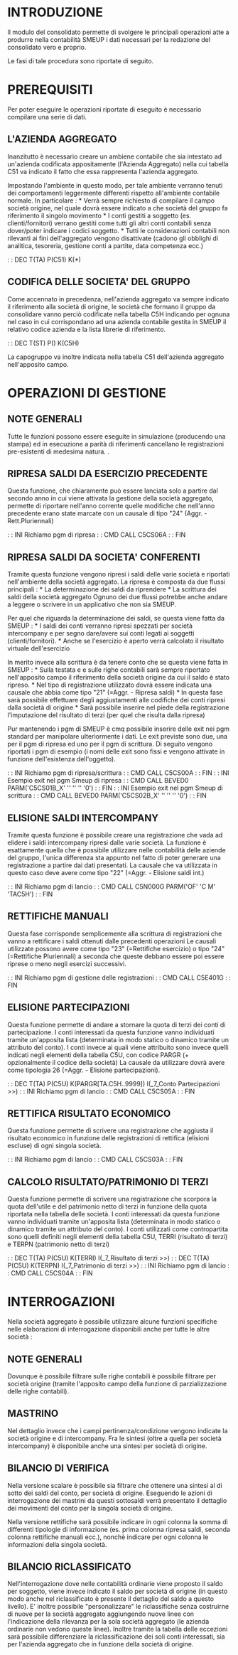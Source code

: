 # INTRODUZIONE
Il modulo del consolidato permette di svolgere le principali operazioni atte a produrre nella contabilità SMEUP i dati necessari per la redazione del consolidato vero e proprio.

Le fasi di tale procedura sono riportate di seguito.

# PREREQUISITI
Per poter eseguire le operazioni riportate di eseguito è necessario compilare una serie di dati.

## L'AZIENDA AGGREGATO
Inanzitutto è necessario creare un ambiene contabile che sia intestato ad un'azienda codificata appositamente (l'Azienda Aggregato) nella cui tabella C51 va indicato il fatto che essa rappresenta l'azienda aggregato.

Impostando l'ambiente in questo modo, per tale ambiente verranno tenuti dei comportamenti leggermente differenti rispetto all'ambiente contabile normale. In particolare : 
 \* Verrà sempre richiesto di compilare il campo società origine, nel quale dovrà essere indicato a che società del gruppo fa riferimento il singolo movimento
 \* I conti gestiti a soggetto (es. clienti/fornitori) verrano gestiti come tutti gli altri conti contabili senza dover/poter indicare i codici soggetto.
 \* Tutti le considerazioni contabili non rilevanti ai fini dell'aggregato vengono disattivate (cadono gli obblighi di analitica, tesoreria, gestione conti a partite, data competenza ecc.)

 :  : DEC T(TA) P(C51) K(\*)

## CODIFICA DELLE SOCIETA' DEL GRUPPO
Come accennato in precedenza, nell'azienda aggregato va sempre indicato il riferimento alla società di origine, le società che formano il gruppo da consolidare vanno perciò codificate nella tabella C5H indicando per ognuna nel caso in cui corrispondano ad una azienda contabile gestita in SMEUP il relativo codice azienda e la lista librerie di riferimento.

 :  : DEC T(ST) P() K(C5H)

La capogruppo va inoltre indicata nella tabella C51 dell'azienda aggregato nell'apposito campo.

# OPERAZIONI DI GESTIONE

## NOTE GENERALI
Tutte le funzioni possono essere eseguite in simulazione (producendo una stampa) ed in esecuzione a parità di riferimenti cancellano le registrazioni pre-esistenti di medesima natura. .

## RIPRESA SALDI DA ESERCIZIO PRECEDENTE
Questa funzione, che chiaramente può essere lanciata solo a partire dal secondo anno in cui viene attivata la gestione della società aggregato, permette di riportare nell'anno corrente quelle modifiche che nell'anno precedente erano state marcate con un causale di tipo "24" (Aggr. - Rett.Pluriennali)

 :  : INI Richiamo pgm di ripresa
 :  : CMD CALL C5CS06A
 :  : FIN

## RIPRESA SALDI DA SOCIETA' CONFERENTI
Tramite questa funzione vengono ripresi i saldi delle varie società e riportati nell'ambiente della società aggregato.
La ripresa è composta da due flussi principali : 
 \* La determinazione dei saldi da riprendere
 \* La scrittura dei saldi della società aggregato Ognuno dei due flussi potrebbe anche andare a leggere o scrivere in un applicativo che non sia SMEUP.

Per quel che riguarda la determinazione dei saldi, se questa viene fatta da SMEUP : 
 \* I saldi dei conti verranno ripresi spezzati per società intercompany e per segno dare/avere sui conti legati ai soggetti (clienti/fornitori).
 \* Anche se l'esercizio è aperto verrà calcolato il risultato virtuale dell'esercizio

In merito invece alla scrittura è da tenere conto che se questa viene fatta in SMEUP : 
 \* Sulla testata e e sulle righe contabili sarà sempre riportato nell'apposito campo il riferimento della società origine da cui il saldo è stato ripreso.
 \* Nel tipo di registrazione utilizzato dovrà essere indicata una causale che abbia come tipo "21" (=Aggr. - Ripresa saldi)
 \* In questa fase sarà possibile effettuare degli aggiustamenti alle codifiche dei conti ripresi dalla società di origine
 \* Sarà possibile inserire nel piede della registrazione l'imputazione del risultato di terzi (per quel che risulta dalla ripresa)

Pur mantenendo i pgm di SMEUP è cmq possibile inserire delle exit nei pgm standard per    manipolare ulteriormente i dati. Le exit previste sono due, una per il pgm di ripresa ed uno per il pgm di scrittura. Di seguito vengono riportati i pgm di esempio (i nomi delle exit sono fissi e vengono attivate in funzione dell'esistenza dell'oggetto).

 :  : INI Richiamo pgm di ripresa/scrittura
 :  : CMD CALL C5CS00A
 :  : FIN
 :  : INI Esempio exit nel pgm Smeup di ripresa
 :  : CMD CALL B£VED0 PARM('C5CS01B_X' '' '' '' '0')
 :  : FIN
 :  : INI Esempio exit nel pgm Smeup di scrittura
 :  : CMD CALL B£VED0 PARM('C5CS02B_X' '' '' '' '0')
 :  : FIN

## ELISIONE SALDI INTERCOMPANY
Tramite questa funzione è possibile creare una registrazione che vada ad elidere i saldi intercompany ripresi dalle varie società.
La funzione è esattamente quella che è possibile utilizzare nelle contabilità delle aziende del gruppo, l'unica differenza sta appunto nel fatto di poter generare una registrazione a partire dai dati presentati.
La causale che va utilizzata in questo caso deve avere come tipo "22" (=Aggr. - Elisione saldi int.)

 :  : INI Richiamo pgm di lancio
 :  : CMD CALL C5N000G PARM('OF' 'C M' 'TAC5H')
 :  : FIN

## RETTIFICHE MANUALI
Questa fase corrisponde semplicemente alla scrittura di registrazioni che vanno a rettificare i saldi ottenuti dalle precedenti operazioni
Le causali utilizzate possono avere come tipo "23" (=Rettifiche esercizio) o tipo "24" (=Rettifiche Pluriennali) a seconda che queste debbano essere poi essere riprese o meno negli esercizi successivi.

 :  : INI Richiamo pgm di gestione delle registrazioni
 :  : CMD CALL C5E401G
 :  : FIN

## ELISIONE PARTECIPAZIONI
Questa funzione permette di andare a stornare la quota di terzi dei conti di partecipazione.
I conti interessati da questa funzione vanno individuati tramite un'apposita lista (determinata in modo statico o dinamico tramite un attributo del conto).
I conti invece ai quali viene attribuito sono invece quelli indicati negli elementi della tabella C5U, con codice PARGR (+ opzionalmente il codice della società)
La causale da utilizzare dovrà avere come tipologia 26 (=Aggr. - Elisione partecipazioni).

 :  : DEC T(TA) P(C5U) K(PARGR[TA.C5H..9999]) I(_7_Conto Partecipazioni >>)
 :  : INI Richiamo pgm di lancio
 :  : CMD CALL C5CS05A
 :  : FIN

## RETTIFICA RISULTATO ECONOMICO
Questa funzione permette di scrivere una registrazione che aggiusta il risultato economico in funzione delle registrazioni di rettifica (elisioni escluse) di ogni singola società.

 :  : INI Richiamo pgm di lancio
 :  : CMD CALL C5CS03A
 :  : FIN

## CALCOLO RISULTATO/PATRIMONIO DI TERZI
Questa funzione permette di scrivere una registrazione che scorpora la quota dell'utile e del patrimonio netto di terzi in funzione della quota riportata nella tabella delle società.
I conti interessati da questa funzione vanno individuati tramite un'apposita lista (determinata in modo statico o dinamico tramite un attributo del conto).
I conti utilizzati come contropartita sono quelli definiti negli elementi della tabella C5U, TERRI (risultato di terzi) e TERPN (patrimonio netto di terzi)

 :  : DEC T(TA) P(C5U) K(TERRI) I(_7_Risultato di terzi   >>)
 :  : DEC T(TA) P(C5U) K(TERPN) I(_7_Patrimonio di terzi  >>)
 :  : INI Richiamo pgm di lancio
 :  : CMD CALL C5CS04A
 :  : FIN

# INTERROGAZIONI
Nella società aggregato è possibile utilizzare alcune funzioni specifiche nelle elaborazioni di interrogazione disponibili anche per tutte le altre società : 

## NOTE GENERALI
Dovunque è possibile filtrare sulle righe contabili è possibile filtrare per società origine (tramite l'apposito campo della funzione di parzializzazione delle righe contabili).

## MASTRINO
Nel dettaglio invece che i campi pertinenza/condizione vengono indicate la società origine e di intercompany.
Fra le sintesi (oltre a quella per società intercompany) è disponibile anche una sintesi per società di origine.

## BILANCIO DI VERIFICA
Nella versione scalare è possibile sia filtrare che ottenere una sintesi al di sotto dei saldi del conto, per società di origine. Eseguendo le azioni di interrogazione dei mastrini da questi sottosaldi verrà presentato il dettaglio dei movimenti del conto per la singola società di origine.

Nella versione rettifiche sarà possibile indicare in ogni colonna la somma di differenti tipologie di informazione (es. prima colonna ripresa saldi, seconda colonna rettifiche manuali ecc.), nonchè indicare per ogni colonna le informazioni della singola società.

## BILANCIO RICLASSIFICATO
Nell'interrogazione dove nelle contabilità ordinarie viene proposto il saldo per soggetto, viene invece indicato il saldo per società di origine (in questo modo anche nel riclassificato è presente il dettaglio del saldo a questo livello).
E' inoltre possibile "personalizzare" le riclassifiche senza costruirne di nuove per la società aggregato aggiungendo nuove linee con l'indicazione della rilevanza per la sola società aggregato (le azienda ordinarie non vedono queste linee). Inoltre tramite la tabella delle eccezioni sarà possibile differenziare la riclassificazione dei soli conti interessati, sia per l'azienda aggregato che in funzione della società di origine.
